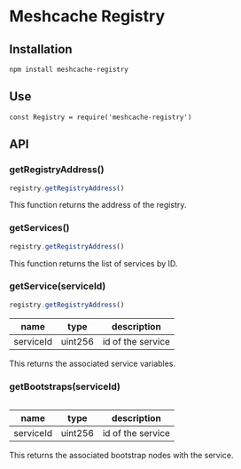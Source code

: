 
# Meshcache Registry


## Installation

```
npm install meshcache-registry
```

## Use

```
const Registry = require('meshcache-registry')
```


## API


### getRegistryAddress()

```javascript
registry.getRegistryAddress()

```

This function returns the address of the registry. 

### getServices()

```javascript
registry.getRegistryAddress()
```
This function returns the list of services by ID. 


### getService(serviceId)
```javascript
registry.getRegistryAddress()
```
| name  |  type |  description  
|---    |---    |     ---         |
|  serviceId | uint256  |  id of the service |

This returns the associated service variables.



### getBootstraps(serviceId)
```javascript

```
| name  |  type |  description  
|---    |---    |     ---         |
|  serviceId | uint256  |  id of the service |

This returns the associated bootstrap nodes with the service.





